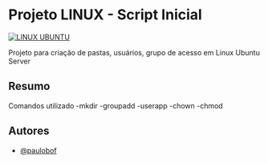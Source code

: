 

# Projeto LINUX - Script Inicial

[![LINUX UBUNTU](https://img.shields.io/badge/devel-LINUX%20UBUNTU-brightgreen)](https://ubuntu.com/)

Projeto para criação de pastas, usuários, grupo de acesso em Linux Ubuntu Server

## Resumo

Comandos utilizado
-mkdir
-groupadd
-userapp
-chown
-chmod

## Autores

- [@paulobof](https://www.github.com/paulobof)


